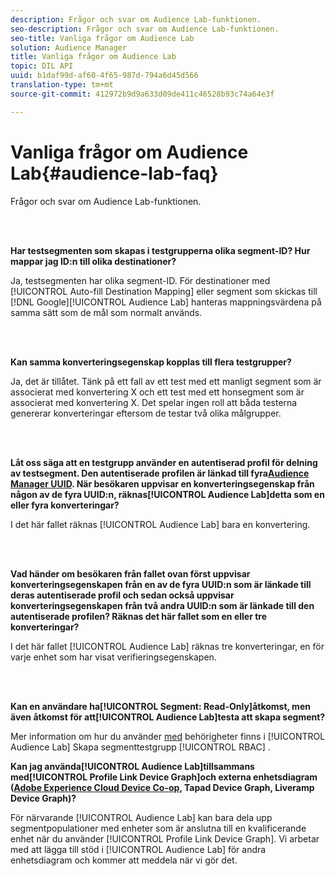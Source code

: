 ```yaml
---
description: Frågor och svar om Audience Lab-funktionen.
seo-description: Frågor och svar om Audience Lab-funktionen.
seo-title: Vanliga frågor om Audience Lab
solution: Audience Manager
title: Vanliga frågor om Audience Lab
topic: DIL API
uuid: b1daf99d-af60-4f65-987d-794a6d45d566
translation-type: tm+mt
source-git-commit: 412972b9d9a633d09de411c46528b93c74a64e3f

---
```



# Vanliga frågor om Audience Lab{#audience-lab-faq}

Frågor och svar om Audience Lab-funktionen.

<!-- 

audience-lab-faq.xml

 -->

<br> 

**Har testsegmenten som skapas i testgrupperna olika segment-ID? Hur mappar jag ID:n till olika destinationer?**

Ja, testsegmenten har olika segment-ID. För destinationer med [!UICONTROL Auto-fill Destination Mapping] eller segment som skickas till [!DNL Google][!UICONTROL Audience Lab] hanteras mappningsvärdena på samma sätt som de mål som normalt används.

<br> 

**Kan samma konverteringsegenskap kopplas till flera testgrupper?**

Ja, det är tillåtet. Tänk på ett fall av ett test med ett manligt segment som är associerat med konvertering X och ett test med ett honsegment som är associerat med konvertering X. Det spelar ingen roll att båda testerna genererar konverteringar eftersom de testar två olika målgrupper.

<br> 

**Låt oss säga att en testgrupp använder en autentiserad profil för delning av testsegment. Den autentiserade profilen är länkad till fyra[Audience Manager UUID](../reference/ids-in-aam.md). När besökaren uppvisar en konverteringsegenskap från någon av de fyra UUID:n, räknas[!UICONTROL Audience Lab]detta som en eller fyra konverteringar?**

I det här fallet räknas [!UICONTROL Audience Lab] bara en konvertering.

<br> 

**Vad händer om besökaren från fallet ovan först uppvisar konverteringsegenskapen från en av de fyra UUID:n som är länkade till deras autentiserade profil och sedan också uppvisar konverteringsegenskapen från två andra UUID:n som är länkade till den autentiserade profilen? Räknas det här fallet som en eller tre konverteringar?**

I det här fallet [!UICONTROL Audience Lab] räknas tre konverteringar, en för varje enhet som har visat verifieringsegenskapen.

<br> 

**Kan en användare ha[!UICONTROL Segment: Read-Only]åtkomst, men även åtkomst för att[!UICONTROL Audience Lab]testa att skapa segment?**

Mer information om hur du använder [med](../features/audience-lab/audience-lab-manage-test-groups.md#create-test-groups) behörigheter finns i [!UICONTROL Audience Lab] Skapa segmenttestgrupp [!UICONTROL RBAC] .

**Kan jag använda[!UICONTROL Audience Lab]tillsammans med[!UICONTROL Profile Link Device Graph]och externa enhetsdiagram ([Adobe Experience Cloud Device Co-op](https://docs.adobe.com/content/help/en/device-co-op/using/home.html), Tapad Device Graph, Liveramp Device Graph)?**

För närvarande [!UICONTROL Audience Lab] kan bara dela upp segmentpopulationer med enheter som är anslutna till en kvalificerande enhet när du använder [!UICONTROL Profile Link Device Graph]. Vi arbetar med att lägga till stöd i [!UICONTROL Audience Lab] för andra enhetsdiagram och kommer att meddela när vi gör det.

